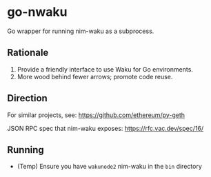# go-nwaku

Go wrapper for running nim-waku as a subprocess.

## Rationale

1. Provide a friendly interface to use Waku for Go environments.
2. More wood behind fewer arrows; promote code reuse.

## Direction

For similar projects, see: https://github.com/ethereum/py-geth

JSON RPC spec that nim-waku exposes: https://rfc.vac.dev/spec/16/

## Running

- (Temp) Ensure you have `wakunode2` nim-waku in the `bin` directory
